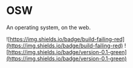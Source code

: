 # OSW
An operating system, on the web.

![https://img.shields.io/badge/build-failing-red](https://img.shields.io/badge/build-failing-red)
![https://img.shields.io/badge/version-0.1-green](https://img.shields.io/badge/version-0.1-green)
